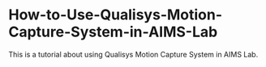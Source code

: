 # How-to-Use-Qualisys-Motion-Capture-System-in-AIMS-Lab
This is a tutorial about using Qualisys Motion Capture System in AIMS Lab.
